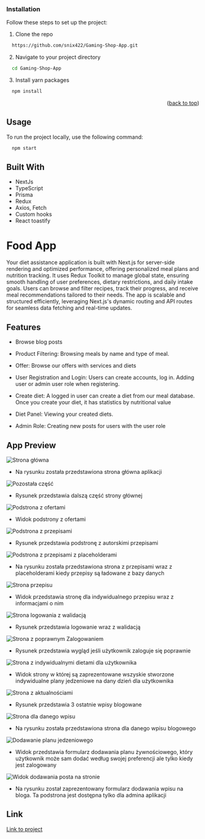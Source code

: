 ### Installation

Follow these steps to set up the project:

1. Clone the repo
```sh
  https://github.com/snix422/Gaming-Shop-App.git
```
2. Navigate to your project directory
```sh
  cd Gaming-Shop-App
```

3. Install yarn packages
```sh
  npm install
```

<p align="right">(<a href="#readme-top">back to top</a>)</p>

<a name="usage"></a>
## Usage

To run the project locally, use the following command:

```sh
  npm start
```

## Built With
- NextJs
- TypeScript
- Prisma
- Redux
- Axios, Fetch
- Custom hooks
- React toastify


# Food App

Your diet assistance application is built with Next.js for server-side rendering and optimized performance, offering personalized meal plans and nutrition tracking. 
It uses Redux Toolkit to manage global state, ensuring smooth handling of user preferences, dietary restrictions, and daily intake goals. Users can browse and filter recipes, track their progress, and receive meal recommendations tailored to their needs. 
The app is scalable and structured efficiently, leveraging Next.js's dynamic routing and API routes for seamless data fetching and real-time updates.


## Features

- Browse blog posts

- Product Filtering: Browsing meals by name and type of meal.

- Offer: Browse our offers with services and diets

- User Registration and Login: Users can create accounts, log in. Adding user or admin user role when registering.

- Create diet: A logged in user can create a diet from our meal database. Once you create your diet, it has statistics by nutritional value

- Diet Panel: Viewing your created diets.

- Admin Role: Creating new posts for users with the user role

## App Preview

![Strona główna](https://i.imgur.com/GyurVps.png)

- Na rysunku została przedstawiona strona główna aplikacji

![Pozostała część](https://i.imgur.com/z88u3d6.png)

- Rysunek przedstawia dalszą część strony głównej

![Podstrona z ofertami](https://imgur.com/Z7Itn26)

- Widok podstrony z ofertami

![Podstrona z przepisami](https://i.imgur.com/oW869zN.png)

- Rysunek przedstawia podstronę z autorskimi przepisami

![Podstrona z przepisami z placeholderami](https://i.imgur.com/XEPtQCK.png)

- Na rysunku została przedstawiona strona z przepisami wraz z placeholderami kiedy przepisy są ładowane z bazy danych

![Strona przepisu](https://i.imgur.com/QkYvqe5.png)

- Widok przedstawia stronę dla indywidualnego przepisu wraz z informacjami o nim

![Strona logowania z walidacją](https://i.imgur.com/1C16wLD.png)

- Rysunek przedstawia logowanie wraz z walidacją

![Strona z poprawnym Zalogowaniem](https://i.imgur.com/kuMHv2P.png)

- Rysunek przedstawia wygląd jeśli użytkownik zaloguje się poprawnie

![Strona z indywidualnymi dietami dla użytkownika](https://i.imgur.com/kXFoTeg.png)

- Widok strony w której są zaprezentowane wszyskie stworzone indywidualne plany jedzeniowe na dany dzień dla użytkownika

![Strona z aktualnościami](https://i.imgur.com/GyurVps.png)

- Rysunek przedstawia 3 ostatnie wpisy blogowane

![Strona dla danego wpisu](https://i.imgur.com/rpUBM21.png)

- Na rysunku została przedstawiona strona dla danego wpisu blogowego

![Dodawanie planu jedzeniowego](https://i.imgur.com/JW95PGf.png)

- Widok przedstawia formularz dodawania planu żywnościowego, który użytkownik może sam dodać według swojej preferencji ale tylko kiedy jest zalogowany

![Widok dodawania posta na stronie](https://i.imgur.com/4Gi5Ddo.png)

- Na rysunku został zaprezentowany formularz dodawania wpisu na bloga. Ta podstrona jest dostępna tylko dla admina aplikacji


## Link 

   [Link to project](https://tourmaline-nougat-fb3109.netlify.app/)

